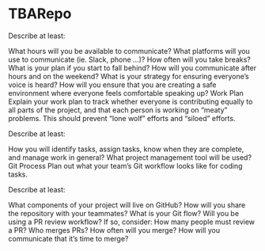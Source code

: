 # TBARepo

Describe at least:

What hours will you be available to communicate?
What platforms will you use to communicate (ie. Slack, phone …)?
How often will you take breaks?
What is your plan if you start to fall behind?
How will you communicate after hours and on the weekend?
What is your strategy for ensuring everyone’s voice is heard?
How will you ensure that you are creating a safe environment where everyone feels comfortable speaking up?
Work Plan
Explain your work plan to track whether everyone is contributing equally to all parts of the project, and that each person is working on “meaty” problems. This should prevent “lone wolf” efforts and “siloed” efforts.

Describe at least:

How you will identify tasks, assign tasks, know when they are complete, and manage work in general?
What project management tool will be used?
Git Process
Plan out what your team’s Git workflow looks like for coding tasks.

Describe at least:

What components of your project will live on GitHub?
How will you share the repository with your teammates?
What is your Git flow?
Will you be using a PR review workflow? If so, consider:
How many people must review a PR?
Who merges PRs?
How often will you merge?
How will you communicate that it’s time to merge?